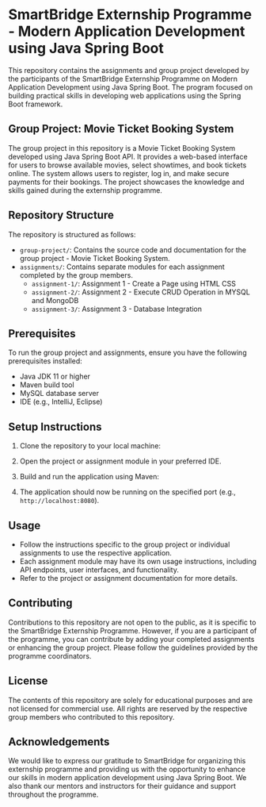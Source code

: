 # SmartBridge Externship Programme - Modern Application Development using Java Spring Boot

This repository contains the assignments and group project developed by the participants of the SmartBridge Externship Programme on Modern Application Development using Java Spring Boot. The program focused on building practical skills in developing web applications using the Spring Boot framework.

## Group Project: Movie Ticket Booking System

The group project in this repository is a Movie Ticket Booking System developed using Java Spring Boot API. It provides a web-based interface for users to browse available movies, select showtimes, and book tickets online. The system allows users to register, log in, and make secure payments for their bookings. The project showcases the knowledge and skills gained during the externship programme.

## Repository Structure

The repository is structured as follows:

- `group-project/`: Contains the source code and documentation for the group project - Movie Ticket Booking System.
- `assignments/`: Contains separate modules for each assignment completed by the group members.
  - `assignment-1/`: Assignment 1 - Create a Page using HTML CSS
  - `assignment-2/`: Assignment 2 - Execute CRUD Operation in MYSQL and MongoDB
  - `assignment-3/`: Assignment 3 - Database Integration

## Prerequisites

To run the group project and assignments, ensure you have the following prerequisites installed:

- Java JDK 11 or higher
- Maven build tool
- MySQL database server
- IDE (e.g., IntelliJ, Eclipse)

## Setup Instructions

1. Clone the repository to your local machine:

2. Open the project or assignment module in your preferred IDE.

3. Build and run the application using Maven:

4. The application should now be running on the specified port (e.g., `http://localhost:8080`).

## Usage

- Follow the instructions specific to the group project or individual assignments to use the respective application.
- Each assignment module may have its own usage instructions, including API endpoints, user interfaces, and functionality.
- Refer to the project or assignment documentation for more details.

## Contributing

Contributions to this repository are not open to the public, as it is specific to the SmartBridge Externship Programme. However, if you are a participant of the programme, you can contribute by adding your completed assignments or enhancing the group project. Please follow the guidelines provided by the programme coordinators.

## License

The contents of this repository are solely for educational purposes and are not licensed for commercial use. All rights are reserved by the respective group members who contributed to this repository.

## Acknowledgements

We would like to express our gratitude to SmartBridge for organizing this externship programme and providing us with the opportunity to enhance our skills in modern application development using Java Spring Boot. We also thank our mentors and instructors for their guidance and support throughout the programme.
